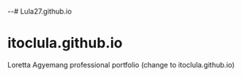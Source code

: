 --# Lula27.github.io
# itoclula.github.io
Loretta Agyemang professional portfolio (change to itoclula.github.io)

